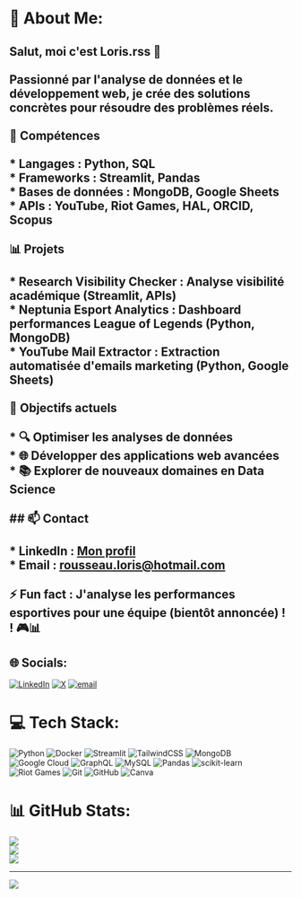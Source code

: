 # 💫 About Me:
## Salut, moi c'est Loris.rss 👋<br><br>Passionné par l'analyse de données et le développement web, je crée des solutions concrètes pour résoudre des problèmes réels.<br><br>🔧 Compétences<br><br>* Langages : Python, SQL<br>* **Frameworks :** Streamlit, Pandas<br>* **Bases de données :** MongoDB, Google Sheets<br>* **APIs :** YouTube, Riot Games, HAL, ORCID, Scopus<br><br>📊 Projets<br><br>* **Research Visibility Checker :** Analyse visibilité académique (Streamlit, APIs)<br>* **Neptunia Esport Analytics :** Dashboard performances League of Legends (Python, MongoDB)<br>* **YouTube Mail Extractor :** Extraction automatisée d'emails marketing (Python, Google Sheets)<br><br>🎯 Objectifs actuels<br><br>* 🔍 Optimiser les analyses de données<br>* 🌐 Développer des applications web avancées<br>* 📚 Explorer de nouveaux domaines en Data Science<br><br>## 📫 Contact<br><br>* **LinkedIn :** [Mon profil](https://linkedin.com/in/loris-rousseau)<br>* **Email :** [rousseau.loris@hotmail.com](mailto:rousseau.loris@hotmail.com)<br><br>⚡ Fun fact : J'analyse les performances esportives pour une équipe (bientôt annoncée) ! ! 🎮📊


## 🌐 Socials:
[![LinkedIn](https://img.shields.io/badge/LinkedIn-%230077B5.svg?logo=linkedin&logoColor=white)](https://linkedin.com/in/https://www.linkedin.com/in/loris-r-36bb25297/) [![X](https://img.shields.io/badge/X-black.svg?logo=X&logoColor=white)](https://x.com/https://x.com/LxSheep_) [![email](https://img.shields.io/badge/Email-D14836?logo=gmail&logoColor=white)](mailto:rousseau.loris@hotmail.com) 

# 💻 Tech Stack:
![Python](https://img.shields.io/badge/python-3670A0?style=for-the-badge&logo=python&logoColor=ffdd54) ![Docker](https://img.shields.io/badge/docker-%230db7ed.svg?style=for-the-badge&logo=docker&logoColor=white) ![Streamlit](https://img.shields.io/badge/Streamlit-%23FE4B4B.svg?style=for-the-badge&logo=streamlit&logoColor=white) ![TailwindCSS](https://img.shields.io/badge/tailwindcss-%2338B2AC.svg?style=for-the-badge&logo=tailwind-css&logoColor=white) ![MongoDB](https://img.shields.io/badge/MongoDB-%234ea94b.svg?style=for-the-badge&logo=mongodb&logoColor=white) ![Google Cloud](https://img.shields.io/badge/GoogleCloud-%234285F4.svg?style=for-the-badge&logo=google-cloud&logoColor=white) ![GraphQL](https://img.shields.io/badge/-GraphQL-E10098?style=for-the-badge&logo=graphql&logoColor=white) ![MySQL](https://img.shields.io/badge/mysql-4479A1.svg?style=for-the-badge&logo=mysql&logoColor=white) ![Pandas](https://img.shields.io/badge/pandas-%23150458.svg?style=for-the-badge&logo=pandas&logoColor=white) ![scikit-learn](https://img.shields.io/badge/scikit--learn-%23F7931E.svg?style=for-the-badge&logo=scikit-learn&logoColor=white) ![Riot Games](https://img.shields.io/badge/riotgames-D32936.svg?style=for-the-badge&logo=riotgames&logoColor=white) ![Git](https://img.shields.io/badge/git-%23F05033.svg?style=for-the-badge&logo=git&logoColor=white) ![GitHub](https://img.shields.io/badge/github-%23121011.svg?style=for-the-badge&logo=github&logoColor=white) ![Canva](https://img.shields.io/badge/Canva-%2300C4CC.svg?style=for-the-badge&logo=Canva&logoColor=white)
# 📊 GitHub Stats:
![](https://github-readme-stats.vercel.app/api?username=Loris-rss&theme=radical&hide_border=false&include_all_commits=false&count_private=false)<br/>
![](https://nirzak-streak-stats.vercel.app/?user=Loris-rss&theme=radical&hide_border=false)<br/>
![](https://github-readme-stats.vercel.app/api/top-langs/?username=Loris-rss&theme=radical&hide_border=false&include_all_commits=false&count_private=false&layout=compact)

---
[![](https://visitcount.itsvg.in/api?id=Loris-rss&icon=0&color=0)](https://visitcount.itsvg.in)

<!-- Proudly created with GPRM ( https://gprm.itsvg.in ) -->
